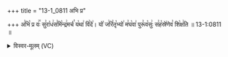 +++
title = "13-1_0811 अभि प्र"

+++
अ꣣भि꣡ प्र वः꣢꣯ सु꣣रा꣡ध꣢स꣣मि꣡न्द्र꣢मर्च꣣ य꣡था꣢ वि꣣दे꣢। यो꣡ ज꣢रि꣣तृ꣡भ्यो꣢ म꣣घ꣡वा꣢ पुरू꣣व꣡सुः꣢ स꣣ह꣡स्रे꣢णेव꣣ शि꣡क्ष꣢ति ॥ 13-1:0811 ॥

<details><summary>विस्वर-मूलम् (VC)</summary>

अभि प्र वः सुराधसमिन्द्रमर्च यथा विदे । यो जरितृभ्यो मघवा पुरूवसुः सहस्रेणेव शिक्षति ॥८११॥
</details>